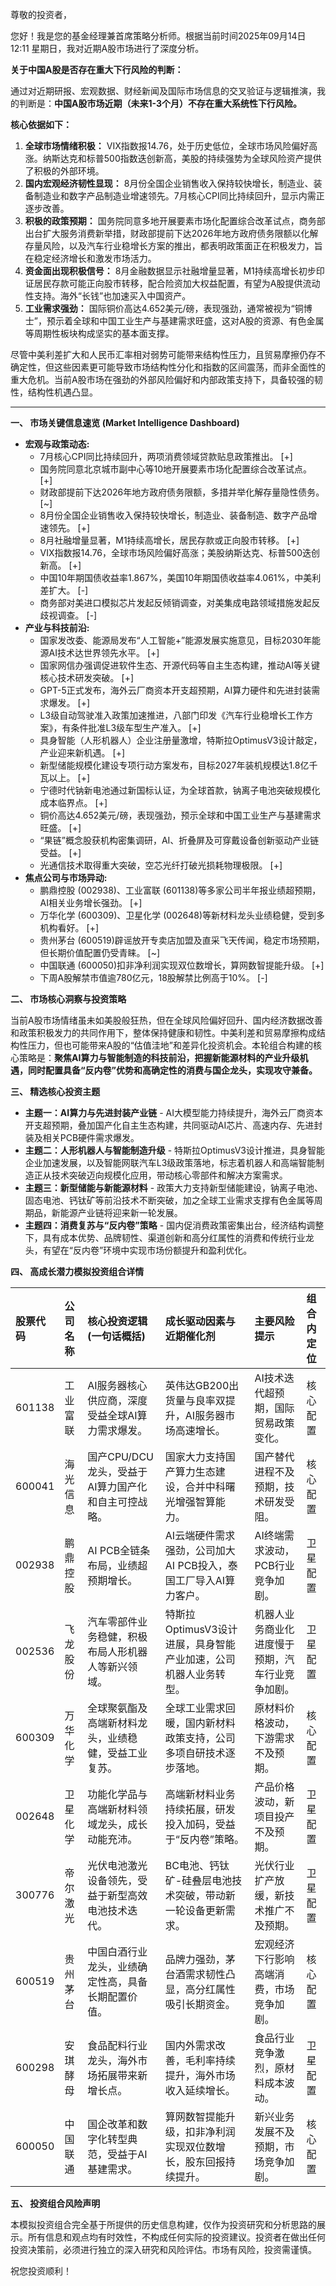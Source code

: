 尊敬的投资者，

您好！我是您的基金经理兼首席策略分析师。根据当前时间2025年09月14日 12:11 星期日，我对近期A股市场进行了深度分析。

**关于中国A股是否存在重大下行风险的判断：**

通过对近期研报、宏观数据、财经新闻及国际市场信息的交叉验证与逻辑推演，我的判断是：**中国A股市场近期（未来1-3个月）不存在重大系统性下行风险。**

**核心依据如下：**

1.  **全球市场情绪积极：** VIX指数报14.76，处于历史低位，全球市场风险偏好高涨。纳斯达克和标普500指数迭创新高，美股的持续强势为全球风险资产提供了积极的外部环境。
2.  **国内宏观经济韧性显现：** 8月份全国企业销售收入保持较快增长，制造业、装备制造业和数字产品制造业增速领先。7月核心CPI同比持续回升，显示内需正逐步改善。
3.  **积极的政策预期：** 国务院同意多地开展要素市场化配置综合改革试点，商务部出台扩大服务消费新举措，财政部提前下达2026年地方政府债务限额以化解存量风险，以及汽车行业稳增长方案的推出，都表明政策面正在积极发力，旨在稳定经济增长和激发市场活力。
4.  **资金面出现积极信号：** 8月金融数据显示社融增量显著，M1持续高增长初步印证居民存款可能正向股市转移，配合险资加大权益配置，有望为A股提供流动性支持。海外“长钱”也加速买入中国资产。
5.  **工业需求强劲：** 国际铜价高达4.652美元/磅，表现强劲，通常被视为“铜博士”，预示着全球和中国工业生产与基建需求旺盛，这对A股的资源、有色金属等周期性板块构成坚实的基本面支撑。

尽管中美利差扩大和人民币汇率相对弱势可能带来结构性压力，且贸易摩擦仍存不确定性，但这些因素更可能导致市场结构性分化和指数的区间震荡，而非全面性的重大危机。当前A股市场在强劲的外部风险偏好和内部政策支持下，具备较强的韧性，结构性机遇凸显。

---

**一、 市场关键信息速览 (Market Intelligence Dashboard)**

*   **宏观与政策动态:**
    *   7月核心CPI同比持续回升，两项消费领域贷款贴息政策推出。 [+]
    *   国务院同意北京城市副中心等10地开展要素市场化配置综合改革试点。 [+]
    *   财政部提前下达2026年地方政府债务限额，多措并举化解存量隐性债务。 [~]
    *   8月份全国企业销售收入保持较快增长，制造业、装备制造、数字产品增速领先。 [+]
    *   8月社融增量显著，M1持续高增长，居民存款或正向股市转移。 [+]
    *   VIX指数报14.76，全球市场风险偏好高涨；美股纳斯达克、标普500迭创新高。 [+]
    *   中国10年期国债收益率1.867%，美国10年期国债收益率4.061%，中美利差扩大。 [-]
    *   商务部对美进口模拟芯片发起反倾销调查，对美集成电路领域措施发起反歧视调查。 [-]
*   **产业与科技前沿:**
    *   国家发改委、能源局发布“人工智能+”能源发展实施意见，目标2030年能源AI技术达世界领先水平。 [+]
    *   国家网信办强调促进软件生态、开源代码等自主生态构建，推动AI等关键核心技术研发突破。 [+]
    *   GPT-5正式发布，海外云厂商资本开支超预期，AI算力硬件和先进封装需求爆发。 [+]
    *   L3级自动驾驶准入政策加速推进，八部门印发《汽车行业稳增长工作方案》，有条件批准L3级车型生产准入。 [+]
    *   具身智能（人形机器人）企业注册量激增，特斯拉OptimusV3设计敲定，产业迎来新机遇。 [+]
    *   新型储能规模化建设专项行动方案发布，目标2027年装机规模达1.8亿千瓦以上。 [+]
    *   宁德时代钠新电池通过新国标认证，为全球首款，钠离子电池突破规模化成本临界点。 [+]
    *   铜价高达4.652美元/磅，表现强劲，预示全球和中国工业生产与基建需求旺盛。 [+]
    *   “果链”概念股获机构密集调研，AI、折叠屏及可穿戴设备创新驱动产业链受益。 [+]
    *   光通信技术取得重大突破，空芯光纤打破光损耗物理极限。 [+]
*   **焦点公司与市场异动:**
    *   鹏鼎控股 (002938)、工业富联 (601138)等多家公司半年报业绩超预期，AI相关业务增长强劲。 [+]
    *   万华化学 (600309)、卫星化学 (002648)等新材料龙头业绩稳健，受到多机构看好。 [+]
    *   贵州茅台 (600519)辟谣放开专卖店加盟及直采飞天传闻，稳定市场预期，但长期价值配置仍受青睐。 [~]
    *   中国联通 (600050)扣非净利润实现双位数增长，算网数智提能升级。 [+]
    *   下周A股解禁市值逾780亿元，18股解禁比例高于10%。 [-]

**二、 市场核心洞察与投资策略**

当前A股市场情绪虽未如美股般狂热，但在全球风险偏好回升、国内经济数据改善和政策积极发力的共同作用下，整体保持健康和韧性。中美利差和贸易摩擦构成结构性压力，但也可能带来A股的“估值洼地”和差异化投资机会。本轮组合构建的核心策略是：**聚焦AI算力与智能制造的科技前沿，把握新能源材料的产业升级机遇，同时配置具备“反内卷”优势和高确定性的消费与国企龙头，实现攻守兼备。**

**三、 精选核心投资主题**

*   **主题一：AI算力与先进封装产业链** - AI大模型能力持续提升，海外云厂商资本开支超预期，叠加国产化自主生态构建，共同驱动AI芯片、高速内存、先进封装及相关PCB硬件需求爆发。
*   **主题二：人形机器人与智能制造升级** - 特斯拉OptimusV3设计推进，具身智能企业加速发展，以及智能网联汽车L3级政策落地，标志着机器人和高端智能制造正从技术突破迈向规模化应用，带动核心零部件和解决方案需求。
*   **主题三：新型储能与新能源材料** - 政策大力支持新型储能建设，钠离子电池、固态电池、钙钛矿等前沿技术不断突破，加之全球工业需求支撑有色金属等周期品，新能源产业链将迎来新一轮发展。
*   **主题四：消费复苏与“反内卷”策略** - 国内促消费政策密集出台，经济结构调整下，具有成本优势、品牌韧性、渠道创新和高分红属性的消费和传统行业龙头，有望在“反内卷”环境中实现市场份额提升和盈利优化。

**四、 高成长潜力模拟投资组合详情**

| 股票代码 | 公司名称 | 核心投资逻辑 (一句话概括) | 成长驱动因素与近期催化剂 | 主要风险提示 | 组合内定位 |
| :--- | :--- | :--- | :--- | :--- | :--- |
| 601138 | 工业富联 | AI服务器核心供应商，深度受益全球AI算力需求爆发。 | 英伟达GB200出货量与良率双提升，AI服务器市场高速增长。 | AI技术迭代超预期，国际贸易政策变化。 | 核心配置 |
| 600041 | 海光信息 | 国产CPU/DCU龙头，受益于AI算力国产化和自主可控战略。 | 国家大力支持国产算力生态建设，合并中科曙光增强智算能力。 | 国产替代进程不及预期，技术研发受阻。 | 核心配置 |
| 002938 | 鹏鼎控股 | AI PCB全链条布局，业绩超预期增长。 | AI云端硬件需求强劲，公司加大AI PCB投入，泰国工厂导入AI算力客户。 | AI终端需求波动，PCB行业竞争加剧。 | 卫星配置 |
| 002536 | 飞龙股份 | 汽车零部件业务稳健，积极布局人形机器人等新兴领域。 | 特斯拉OptimusV3设计进展，具身智能产业加速，公司机器人业务转型。 | 机器人业务商业化进度慢于预期，汽车行业竞争加剧。 | 卫星配置 |
| 600309 | 万华化学 | 全球聚氨酯及高端新材料龙头，业绩稳健，受益工业复苏。 | 全球工业需求回暖，国内新材料政策支持，公司多项自研技术逐步落地。 | 原材料价格波动，下游需求不及预期。 | 核心配置 |
| 002648 | 卫星化学 | 功能化学品与高端新材料领域龙头，成长动能充沛。 | 高端新材料业务持续拓展，研发投入加码，受益于“反内卷”策略。 | 产品价格波动，新项目投产不及预期。 | 卫星配置 |
| 300776 | 帝尔激光 | 光伏电池激光设备领先，受益于新型高效电池技术迭代。 | BC电池、钙钛矿-硅叠层电池技术突破，带动新一轮设备更新需求。 | 光伏行业扩产放缓，新技术推广不及预期。 | 卫星配置 |
| 600519 | 贵州茅台 | 中国白酒行业龙头，业绩确定性高，具备长期配置价值。 | 品牌力强劲，茅台酒需求韧性凸显，高分红属性吸引长期资金。 | 宏观经济下行影响高端消费，市场竞争加剧。 | 核心配置 |
| 600298 | 安琪酵母 | 食品配料行业龙头，海外市场拓展带来新增长点。 | 国内外需求改善，毛利率持续提升，海外市场收入延续增长。 | 食品行业竞争激烈，原材料成本波动。 | 卫星配置 |
| 600050 | 中国联通 | 国企改革和数字化转型典范，受益于AI基建需求。 | 算网数智提能升级，扣非净利润实现双位数增长，股东回报持续提升。 | 新兴业务发展不及预期，市场竞争加剧。 | 核心配置 |

**五、 投资组合风险声明**

本模拟投资组合完全基于所提供的历史信息构建，仅作为投资研究和分析思路的展示。所有信息和观点均有时效性，不构成任何实际的投资建议。投资者在做出任何投资决策前，必须进行独立的深入研究和风险评估。市场有风险，投资需谨慎。

祝您投资顺利！